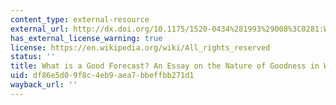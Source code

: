 ```yaml
---
content_type: external-resource
external_url: http://dx.doi.org/10.1175/1520-0434%281993%29008%3C0281:WIAGFA%3E2.0.CO;2
has_external_license_warning: true
license: https://en.wikipedia.org/wiki/All_rights_reserved
status: ''
title: What is a Good Forecast? An Essay on the Nature of Goodness in Weather Forecasting
uid: df86e5d0-9f8c-4eb9-aea7-bbeffbb271d1
wayback_url: ''
---
```

